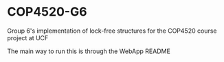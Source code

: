 # COP4520-G6
Group 6's implementation of lock-free structures for the COP4520 course project at UCF

The main way to run this is through the WebApp README
